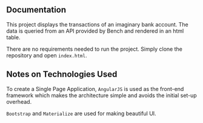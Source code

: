 
## Documentation
This project displays the transactions of an imaginary bank account.
The data is queried from an API provided by Bench and rendered in an html table.

There are no requirements needed to run the project. Simply clone the repository and open `index.html`.

## Notes on Technologies Used
To create a Single Page Application, `AngularJS` is used as the front-end framework which
makes the architecture simple and avoids the initial set-up overhead.

`Bootstrap` and `Materialize` are used for making beautiful UI.